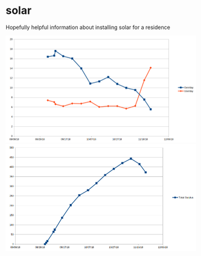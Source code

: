 # solar
Hopefully helpful information about installing solar for a residence

<img src="generation/gen-use-2018-11.png">
<img src="generation/gen-surplus-2018-11.png">
